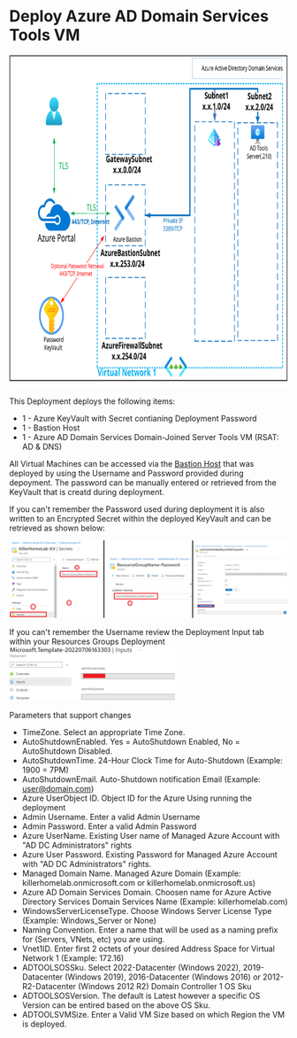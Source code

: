# Deploy Azure AD Domain Services Tools VM
<img src="./x_Images/AzureADDomainServicesToolsVM.svg" height="600" width="800"/>

This Deployment deploys the following items:

- 1 - Azure KeyVault with Secret contianing Deployment Password
- 1 - Bastion Host
- 1 - Azure AD Domain Services Domain-Joined Server Tools VM (RSAT: AD & DNS)

All Virtual Machines can be accessed via the [Bastion Host](https://docs.microsoft.com/en-us/azure/bastion/bastion-overview) that was deployed by using the Username and Password provided during depoyment.  The password can be manually entered or retrieved from the KeyVault that is creatd during deployment.

If you can't remember the Password used during deployment it is also written to an Encrypted Secret within the deployed KeyVault and can be retrieved as shown below:

<img src="./x_Images/DeploymentPassword.png" width="600"/>

If you can't remember the Username review the Deployment Input tab within your Resources Groups Deployment
<img src="./x_Images/DeploymentUsername.png" width="300"/>

Parameters that support changes
- TimeZone.  Select an appropriate Time Zone.
- AutoShutdownEnabled.  Yes = AutoShutdown Enabled, No = AutoShutdown Disabled.
- AutoShutdownTime.  24-Hour Clock Time for Auto-Shutdown (Example: 1900 = 7PM)
- AutoShutdownEmail.  Auto-Shutdown notification Email (Example:  user@domain.com)
- Azure UserObject ID.  Object ID for the Azure Using running the deployment
- Admin Username.  Enter a valid Admin Username
- Admin Password.  Enter a valid Admin Password
- Azure UserName.  Existing User name of Managed Azure Account with "AD DC Administrators" rights
- Azure User Password.  Existing Password for Managed Azure Account with "AD DC Administrators" rights.
- Managed Domain Name.  Managed Azure Domain (Example:  killerhomelab.onmicrosoft.com or killerhomelab.onmicrosoft.us)
- Azure AD Domain Services Domain.  Choosen name for Azure Active Directory Services Domain Services Name (Example:  killerhomelab.com)
- WindowsServerLicenseType.  Choose Windows Server License Type (Example:  Windows_Server or None)
- Naming Convention. Enter a name that will be used as a naming prefix for (Servers, VNets, etc) you are using.
- Vnet1ID.  Enter first 2 octets of your desired Address Space for Virtual Network 1 (Example:  172.16)
- ADTOOLSOSSku.  Select 2022-Datacenter (Windows 2022), 2019-Datacenter (Windows 2019), 2016-Datacenter (Windows 2016) or 2012-R2-Datacenter (Windows 2012 R2) Domain Controller 1 OS Sku
- ADTOOLSOSVersion.  The default is Latest however a specific OS Version can be entired based on the above OS Sku.
- ADTOOLSVMSize.  Enter a Valid VM Size based on which Region the VM is deployed.
